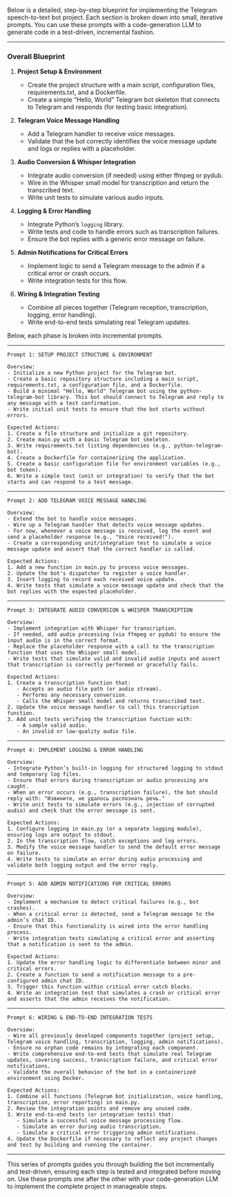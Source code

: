 Below is a detailed, step-by-step blueprint for implementing the Telegram speech-to-text bot project. Each section is broken down into small, iterative prompts. You can use these prompts with a code-generation LLM to generate code in a test-driven, incremental fashion.

---

### Overall Blueprint

1. **Project Setup & Environment**  
   - Create the project structure with a main script, configuration files, requirements.txt, and a Dockerfile.  
   - Create a simple “Hello, World” Telegram bot skeleton that connects to Telegram and responds (for testing basic integration).

2. **Telegram Voice Message Handling**  
   - Add a Telegram handler to receive voice messages.  
   - Validate that the bot correctly identifies the voice message update and logs or replies with a placeholder.

3. **Audio Conversion & Whisper Integration**  
   - Integrate audio conversion (if needed) using either ffmpeg or pydub.  
   - Wire in the Whisper small model for transcription and return the transcribed text.  
   - Write unit tests to simulate various audio inputs.

4. **Logging & Error Handling**  
   - Integrate Python’s `logging` library.  
   - Write tests and code to handle errors such as transcription failures.  
   - Ensure the bot replies with a generic error message on failure.

5. **Admin Notifications for Critical Errors**  
   - Implement logic to send a Telegram message to the admin if a critical error or crash occurs.  
   - Write integration tests for this flow.

6. **Wiring & Integration Testing**  
   - Combine all pieces together (Telegram reception, transcription, logging, error handling).  
   - Write end-to-end tests simulating real Telegram updates.

Below, each phase is broken into incremental prompts.

---

````text
Prompt 1: SETUP PROJECT STRUCTURE & ENVIRONMENT

Overview:
- Initialize a new Python project for the Telegram bot.
- Create a basic repository structure including a main script, requirements.txt, a configuration file, and a Dockerfile.
- Build a minimal "Hello, World" Telegram bot using the python-telegram-bot library. This bot should connect to Telegram and reply to any message with a test confirmation.
- Write initial unit tests to ensure that the bot starts without errors.

Expected Actions:
1. Create a file structure and initialize a git repository.
2. Create main.py with a basic Telegram bot skeleton.
3. Write requirements.txt listing dependencies (e.g., python-telegram-bot).
4. Create a Dockerfile for containerizing the application.
5. Create a basic configuration file for environment variables (e.g., bot token).
6. Write a simple test (unit or integration) to verify that the bot starts and can respond to a test message.
````

---

````text
Prompt 2: ADD TELEGRAM VOICE MESSAGE HANDLING

Overview:
- Extend the bot to handle voice messages.
- Wire up a Telegram handler that detects voice message updates.
- For now, whenever a voice message is received, log the event and send a placeholder response (e.g., "Voice received!").
- Create a corresponding unit/integration test to simulate a voice message update and assert that the correct handler is called.

Expected Actions:
1. Add a new function in main.py to process voice messages.
2. Update the bot's dispatcher to register a voice handler.
3. Insert logging to record each received voice update.
4. Write tests that simulate a voice message update and check that the bot replies with the expected placeholder.
````

---

````text
Prompt 3: INTEGRATE AUDIO CONVERSION & WHISPER TRANSCRIPTION

Overview:
- Implement integration with Whisper for transcription.
- If needed, add audio processing (via ffmpeg or pydub) to ensure the input audio is in the correct format.
- Replace the placeholder response with a call to the transcription function that uses the Whisper small model.
- Write tests that simulate valid and invalid audio inputs and assert that transcription is correctly performed or gracefully fails.

Expected Actions:
1. Create a transcription function that:
   - Accepts an audio file path (or audio stream).
   - Performs any necessary conversion.
   - Calls the Whisper small model and returns transcribed text.
2. Update the voice message handler to call this transcription function.
3. Add unit tests verifying the transcription function with:
   - A sample valid audio.
   - An invalid or low-quality audio file.
````

---

````text
Prompt 4: IMPLEMENT LOGGING & ERROR HANDLING

Overview:
- Integrate Python’s built-in logging for structured logging to stdout and temporary log files.
- Ensure that errors during transcription or audio processing are caught.
- When an error occurs (e.g., transcription failure), the bot should reply with: "Извините, не удалось распознать речь."
- Write unit tests to simulate errors (e.g., injection of corrupted audio) and check that the error message is sent.

Expected Actions:
1. Configure logging in main.py (or a separate logging module), ensuring logs are output to stdout.
2. In the transcription flow, catch exceptions and log errors.
3. Modify the voice message handler to send the default error message on failure.
4. Write tests to simulate an error during audio processing and validate both logging output and the error reply.
````

---

````text
Prompt 5: ADD ADMIN NOTIFICATIONS FOR CRITICAL ERRORS

Overview:
- Implement a mechanism to detect critical failures (e.g., bot crashes).
- When a critical error is detected, send a Telegram message to the admin’s chat ID.
- Ensure that this functionality is wired into the error handling process.
- Write integration tests simulating a critical error and asserting that a notification is sent to the admin.

Expected Actions:
1. Update the error handling logic to differentiate between minor and critical errors.
2. Create a function to send a notification message to a pre-configured admin chat ID.
3. Trigger this function within critical error catch blocks.
4. Write an integration test that simulates a crash or critical error and asserts that the admin receives the notification.
````

---

````text
Prompt 6: WIRING & END-TO-END INTEGRATION TESTS

Overview:
- Wire all previously developed components together (project setup, Telegram voice handling, transcription, logging, admin notifications).
- Ensure no orphan code remains by integrating each component.
- Write comprehensive end-to-end tests that simulate real Telegram updates, covering success, transcription failure, and critical error notifications.
- Validate the overall behavior of the bot in a containerized environment using Docker.

Expected Actions:
1. Combine all functions (Telegram bot initialization, voice handling, transcription, error reporting) in main.py.
2. Review the integration points and remove any unused code.
3. Write end-to-end tests (or integration tests) that:
   - Simulate a successful voice message processing flow.
   - Simulate an error during audio transcription.
   - Simulate a critical error triggering admin notifications.
4. Update the Dockerfile if necessary to reflect any project changes and test by building and running the container.
````

---

This series of prompts guides you through building the bot incrementally and test-driven, ensuring each step is tested and integrated before moving on. Use these prompts one after the other with your code-generation LLM to implement the complete project in manageable steps.
